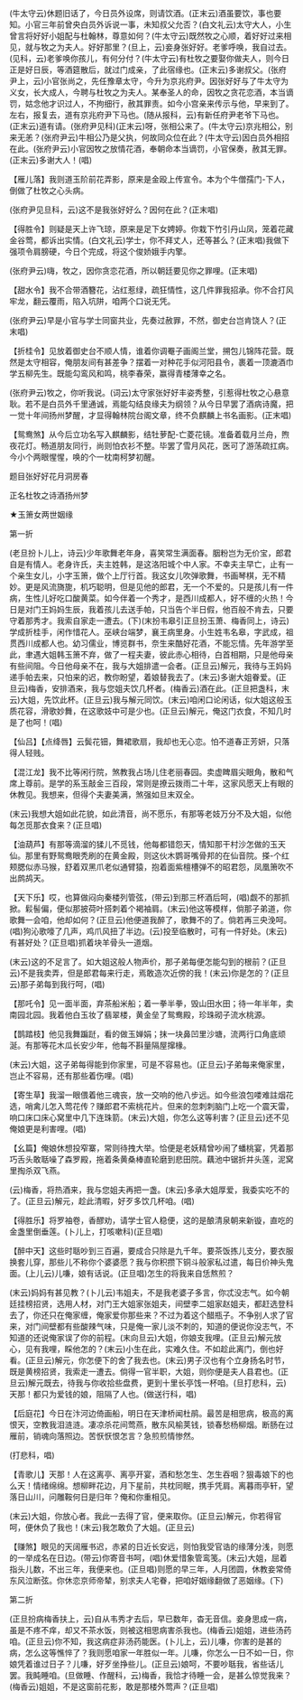 <!-- { "loadSidebar": true } -->
(牛太守云)休题旧话了，今日员外设席，则请饮酒。(正末云)酒虽要饮，事也要知。小官三年前曾央白员外诉说一事，未知叔父允否？(白文礼云)太守大人，小生曾言将好好小姐配与杜翰林，尊意如何？(牛太守云)既然牧之心顺，着好好过来相见，就与牧之为夫人。好好那里？(旦上，云)妾身张好好。老爹呼唤，我自过去。(见科，云)老爹唤你孩儿，有何分付？(牛太守云)有杜牧之要娶你做夫人，则今日正是好日辰，等酒筵散后，就过门成亲，了此宿缘也。(正末云)多谢叔父。(张府尹上，云)小官张尚之，先任豫章太守，今升为京兆府尹。因张好好与了牛太守为义女，长大成人，今聘与杜牧之为夫人。某奉圣人的命，因牧之贪花恋酒，本当谪罚，姑念他才识过人，不拘细行，赦其罪责。如今小宫亲来传示与他，早来到了。左右，报复去，道有京兆府尹下马也。(随从报科，云)有新任府尹老爷下马也。(正末云)道有请。(张府尹见科)(正末云)呀，张相公来了。(牛太守云)京兆相公，别来无恙？(张府尹云)牛相公乃是父执，何故同众位在此？(牛太守云)因白员外相招在此。(张府尹云)小官因牧之放情花酒，奉朝命本当谪罚，小官保奏，赦其无罪。(正末云)多谢大人！(唱)

【雁儿落】我则道玉阶前花弄影，原来是金殴上传宣令。本为个牛僧孺门-下人，倒做了杜牧之心头病。

(张府尹见旦科，云)这不是我张好好么？因何在此？(正末唱)

【得胜令】则疑是天上许飞琼，原来是足下女娉婷。你栽下竹引丹山凤，笼着花藏金谷莺，都诉出实情。(白文礼云)学士，你不拜丈人，还等甚么？(正末唱)我做下强项令肩膀硬，今日个完成，将这个俊娇娥手内擎。

(张府尹云)嗨，牧之，因你贪恋花酒，所以朝廷要见你之罪哩。(正末唱)

【甜水令】我不合带酒簪花，沾红惹绿，疏狂情性，这几件罪我招承。你不合打风牢龙，翻云覆雨，陷入坑阱，咱两个口说无凭。

(张府尹云)早是小官与学士同窗共业，先奏过赦罪，不然，御史台岂肯饶人？(正末唱)

【折桂令】见放着御史台不顺人情，谁着你调罨子画阁兰堂，搠包儿锦阵花营。既然是太守相容，俺朋友间有甚差争？摆着一对种花手似河阳县令，裹着一顶漉酒巾学五柳先生。既能勾鸾风和鸣，桃李春荣，赢得青楼薄幸之名。

(张府尹云)牧之，你听我说。(词云)太守家张好好丰姿秀整，引惹得杜牧之心悬意耿。若不是白员外千里通诚，焉能勾结良缘夫为纲领？从今日早罢了酒病诗魔，把一觉十年间扬州梦醒，才显得翰林院台阁文章，终不负麒麟上书名画影。(正末唱)

【鸳鸯煞】从今后立功名写入麒麟影，结牡萝配-亡菱花镜。准备着载月兰舟，煦夜花灯。畅道朋友同行，尚则怕衣衫不整。毕罢了雪月风花，医可了游荡疏扛病。今小个两眼惺惺，唤的个一枕南柯梦初醒。

题目张好好花月洞房春

正名杜牧之诗酒扬州梦
　




★玉箫女两世姻缘

第一折

(老旦扮卜儿上，诗云)少年歌舞老年身，喜笑常生满面春。胭粉岂为无价宝，郎君自是有情人。老身许氏，夫主姓韩，是这洛阳城个中人家。不幸夫主早亡，止有一个亲生女儿，小字玉箫，做个上厅行首。我这女儿吹弹歌舞，书画琴棋，无不精妙。更是风流旖旎，机巧聪明，但是见他的郎君，无一个不爱的。只是孩儿有一件病，生性儿好吃口酸黄菜。如今伴着一个秀才，是西川成都人，好不缠的火热！今日是对门王妈妈生辰，我着孩儿去送手帕，只当告个半日假，他百般不肯去，只要守着那秀才。我索自家走一遭去。(下)(末扮韦皋引正旦扮玉萧、梅香同上，诗云)学成折桂手，闲作惜花人。巫峡台端梦，襄王病里身。小生姓韦名皋，字武成，祖贯西川成都人也。幼习儒业，博览群书，奈生来酷好花酒，不能忘情。先年游学至此，聿遇大姐韩玉箫不弃，做了一程夫妻，彼此赤心相待，白首相期，只是他母亲有些间阻。今日他母亲不在，我与大姐排遣一会者。(正旦云)解元，我待与王妈妈递手帕去来，只怕来的迟，教你盼望，着娘替我去了。(末云)多谢大姐眷爱。(正旦云)梅香，安排酒来，我与您姐夫饮几杯者。(梅香云)酒在此。(正旦把盏科，末云)大姐，先饮此杯。(正旦云)我与解元同饮。(末云)咱闲口论闲话，似大姐这般玉质花容，滑歌妙舞，在这歌妓中可是少也。(正旦云)解元，俺这门衣食，不知几时是了也呵！(唱)

【仙吕】【点绛唇】云鬓花钿，舞裙歌扇，我却也无心恋。怕不道春正芳妍，只落得人轻贱。

【混江龙】我不比等闲行院，煞教我占场儿住老丽春园。卖虚睥眉尖眼角，散和气席上尊前。是学的系玉敲金三百段，常则是撩云拨雨二十年，这家风愿天上有眼的休教见。我想来，但得个夫妻美满，煞强如旦末双全。

(末云)我想大姐如此花貌，如此清音，尚不愿乐，有那等老妓万分不及大姐，似他每怎觅那衣食来？(正旦唱)

【油葫芦】有那等滴溜的猱儿不觅钱，他每都错怨天，情知那干村沙怎做的玉天仙。那里有野鸳鸯眼秃刷的在黄金殿，则这伙木鹦哥嘴骨邦的在仙音院。搽-个红颊腮似赤马猴，舒着双黑爪老似通臂猿，抱着面紫檀槽弹不的昭君怨，凤凰箫吹不出鹧鸪天。

【天下乐】哎，也算做闷向秦楼列管弦，(带云)到那三杯酒后呵，(唱)觑不的那抓掀。鬏髻偏，便似那披荷叶搭刺着个褐袖肩。(末云)他这等模样，倘那子弟道，你歌舞一会咱，他却如何？(正旦云)他便道我醉了，歌舞不的了。倘若再三央浼呵。(唱)狗沁歌嚎了几声，鸡爪风扭了半边。(云)投至临散时，可有一件好处。(末云)有甚好处？(正旦唱)抓着块羊骨头一道烟。

(末云)这的不足言了。如大姐这般人物声价，那子弟每便怎能勾到的根前？(正旦云)不是我卖弄，但是郎君每来行走，焉敢造次近傍的我！(末云)你是怎的？(正旦云)那子弟每到我行呵，(唱)

【那吒令】见一面半面，弃茶船米船；着一拳半拳，毁山田水田；待一年半年，卖南园北园。我着他白玉妆了翡翠楼，黄金垒了鸳鸯殿，珍珠砌子流水桃源。

【鹊踏枝】他见我舞蹁跹，看的做玉婵娟；抹一块鼻凹里沙塘，流两行口角底顽涎。有那等花木瓜长安少年，他每不斟量隔屋撺椽。

(末云)大姐，这子弟每得能到你家里，可是不容易也。(正旦云)子弟每来俺家里，岂止不容易，还有那些着伤哩。(唱)

【寄生草】我溜一眼偎着他三魂丧，放一交响的他八步远。如今些浪包喽难註烟花选，哨禽儿怎入莺花传？赚郎君不索桃花片。但来的忽刺刺脑门上吃一个震天雷，响口床口床心窝里中几下连珠箭。(末云)大姐，你怎么这等利害？(正旦云)还不见俺娘更是利害哩。(唱)

【幺篇】俺娘休想投窄寨，常则待拽大举。恰便是老妖精曾吵闹了蟠桃宴，凭着那巧舌头敢聒噪了森罗殿，拖着条黄桑棒直轮磨到悲田院。藕池中锯折并头莲，泥窝里掏杀双飞燕。

(云)梅香，将热酒来，我与您姐夫再把一盏。(末云)多承大姐厚爱，我委实吃不的了。(正旦云)解元，趁此清暇，好歹多饮几杯咱。(唱)

【得胜乐】将罗袖卷，香醪劝，请学士官人稳便，这的是酿清泉朝来新镟，直吃的金盏里倒垂莲。(卜儿上，打咳嗽科)(正旦唱)

【醉中天】这些时聒吵到三百遍，要成合只除是九千年。要茶饭拣儿支分，要衣服换套儿穿，那些儿不称你个婆婆愿？我与你积攒下铜斗般家私过遣，每日价神头鬼面。(上儿云)儿嗛，娘有话说。(正旦唱)怎生的将我来自恁熬煎？

(末云)妈妈有甚见教？(卜儿云)韦姐夫，不是我老婆子多言，你忒没志气。如今朝廷挂榜招贤，选用人材，对门王大姐家张姐夫，间壁李二姐家赵姐夫，都赶选登科去了，你还只在俺家缠，俺家爱你那些来？不过为着这个醋瓶子。不争别人求了官来，对门间壁都有些酸辣气味，只是俺一家儿淡不刺的，知道的便说你没志气，不知道的还说俺家误了你的前程。(末向旦云)大姐，你娘支我哩。(正旦云)解元放心，见有我哩，睬他怎的？(末云)小生在此，实难久住。不如趁此离门，倒也好看。(正旦云)解元，你怎便下的舍了我去也。(末云)男子汉也有个立身扬名时节，既是黄榜招贤，我索走一遭去。倘得一官半职，大姐，则你便是夫人县君也。(正旦云)解元既去，待我与你收拾些盘费，更到十里长亭饯一杯咱。(旦打悲科，云)天那！都只为爱钱的娘，阻隔了人也。(做送行科，唱)

【后庭花】今日在汴河边倚画船，明日在天津桥闻杜鹃。最苦是相思病，极高的离恨天，空教我泪涟涟。凄凉杀花间莺燕，散东风榆荚钱，锁春愁杨柳烟。断肠在过雁前，销魂向落照边。苦恹恹恨怎言？急煎煎情惨然。

(打悲科，唱)

【青歌儿】天那！人在这离亭、离亭开宴，酒和愁怎生、怎生吞咽？狠毒娘下的也么天！情绪绵绵。想柳畔花边，月下星前，共枕同眠，携手凭肩。离暮雨亭轩，望落日山川，问雕鞍何日是归年？俺和你重相见。

(末云)大姐，你放心者。我此一去得了官，便来取你。(正旦云)解元，你若得官呵，便休负了我也！(末云)我怎敢负了大姐。(正旦云)

【赚煞】眼见的天阔雁书迟，赤紧的日近长安远，则怕我受官诰的缘薄分浅，则愿的一举成名在日边。(带云)你寄音书呵，(唱)休爱惜象管鸾笺。(末云)大姐，屈着指头儿数，不出三年，我便来也。(正旦唱)则愿的早三年，人月团圆，休教妾常倚东风泣断弦。你休恋京师帝辇，别求夫人宅眷，把咱好姻缘翻做了恶姻缘。(下)


第二折

(正旦扮病梅香扶上，云)自从韦秀才去后，早已数年，杳无音信。妾身思成一病，虽是不疼不痒，却又不茶水饭，则被这相思病害杀我也。(梅香云)姐姐，进些汤药咱。(正旦云)你不知，我这病症非汤药能医。(卜儿上，云)儿嗛，你害的是甚的病，怎么这等憔悴了？我则愿咱家一年胜似一年。儿嗛，你怎么一日不如一日，你娘凭着谁过日子？儿嗛，好歹坐挣些儿。(正旦云)娘呵，不要吵聒我，省些话儿罢。我盹睡咱。(旦做睡、作醒科，云)梅香，我恰才待睡一会，是甚么惊觉我来？(梅香云)姐姐，不是这窗前花影，敢是那楼外莺声？(正旦唱)

